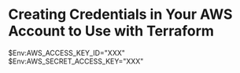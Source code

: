  # Creating Credentials in Your AWS Account to Use with Terraform

$Env:AWS_ACCESS_KEY_ID="XXX"
$Env:AWS_SECRET_ACCESS_KEY="XXX"
